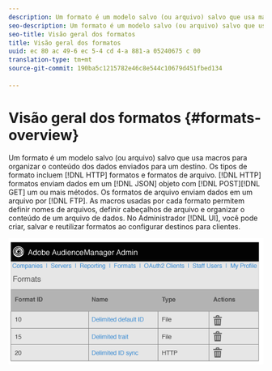 ```yaml
---
description: Um formato é um modelo salvo (ou arquivo) salvo que usa macros para organizar o conteúdo dos dados enviados para um destino. Os tipos de formato incluem formatos HTTP e formatos de arquivo. Os formatos HTTP enviam dados em um objeto JSON com um método POST ou GET. Os formatos de arquivo enviam dados em um arquivo por FTP. As macros usadas por cada formato permitem definir nomes de arquivos, definir cabeçalhos de arquivo e organizar o conteúdo de um arquivo de dados. Na interface do usuário administrativa, você pode criar, salvar e reutilizar formatos ao configurar destinos para clientes.
seo-description: Um formato é um modelo salvo (ou arquivo) salvo que usa macros para organizar o conteúdo dos dados enviados para um destino. Os tipos de formato incluem formatos HTTP e formatos de arquivo. Os formatos HTTP enviam dados em um objeto JSON com um método POST ou GET. Os formatos de arquivo enviam dados em um arquivo por FTP. As macros usadas por cada formato permitem definir nomes de arquivos, definir cabeçalhos de arquivo e organizar o conteúdo de um arquivo de dados. Na interface do usuário administrativa, você pode criar, salvar e reutilizar formatos ao configurar destinos para clientes.
seo-title: Visão geral dos formatos
title: Visão geral dos formatos
uuid: ec 80 ac 49-6 ec 5-4 cd 4-a 881-a 05240675 c 00
translation-type: tm+mt
source-git-commit: 190ba5c1215782e46c8e544c10679d451fbed134

---
```



# Visão geral dos formatos {#formats-overview}

Um formato é um modelo salvo (ou arquivo) salvo que usa macros para organizar o conteúdo dos dados enviados para um destino. Os tipos de formato incluem [!DNL HTTP] formatos e formatos de arquivo. [!DNL HTTP] formatos enviam dados em um [!DNL JSON] objeto com [!DNL POST][!DNL GET] um ou mais métodos. Os formatos de arquivo enviam dados em um arquivo por [!DNL FTP]. As macros usadas por cada formato permitem definir nomes de arquivos, definir cabeçalhos de arquivo e organizar o conteúdo de um arquivo de dados. No Administrador [!DNL UI], você pode criar, salvar e reutilizar formatos ao configurar destinos para clientes.

![](assets/formats.png)